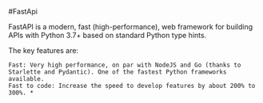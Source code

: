 #FastApi

FastAPI is a modern, fast (high-performance), web framework for building APIs with Python 3.7+ based on standard Python type hints.

The key features are:

    Fast: Very high performance, on par with NodeJS and Go (thanks to Starlette and Pydantic). One of the fastest Python frameworks available.
    Fast to code: Increase the speed to develop features by about 200% to 300%. *